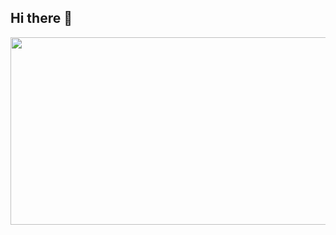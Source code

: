 ## Hi there 👋

<!--
**ssoyeonni/ssoyeonni** is a ✨ _special_ ✨ repository because its `README.md` (this file) appears on your GitHub profile.

Here are some ideas to get you started:

- 🔭 I’m currently working on ...
- 🌱 I’m currently learning ...
- 👯 I’m looking to collaborate on ...
- 🤔 I’m looking for help with ...
- 💬 Ask me about ...
- 📫 How to reach me: ...
- 😄 Pronouns: ...
- ⚡ Fun fact: ...
-->


<!-- 
![Top Langs](https://github-readme-stats.vercel.app/api/top-langs/?ssoyeonni=anuraghazra&layout=compact) 
-->




<a href="https://github.com/devxb/gitanimals">
<img
  src="https://render.gitanimals.org/farms/ssoyeonni"
  width="600"
  height="300"
/>
</a>
  
